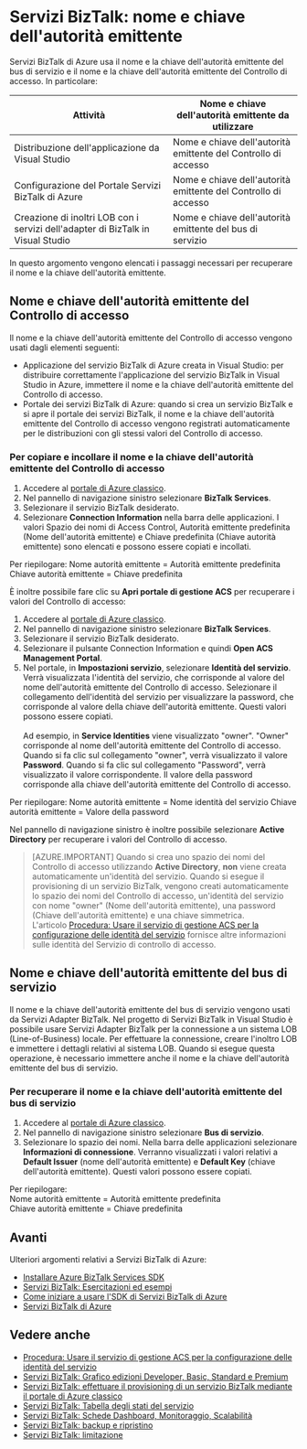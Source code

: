 <properties 
	pageTitle="Nome e chiave dell'autorità emittente in Servizi BizTalk | Microsoft Azure" 
	description="Informazioni su come recuperare il nome dell'autorità emittente e la chiave dell'autorità emittente per il bus di servizio o il Servizio di controllo di accesso (ACS) in Servizi BizTalk. MABS, WABS" 
	services="biztalk-services" 
	documentationCenter="" 
	authors="MandiOhlinger" 
	manager="erikre" 
	editor=""/>

<tags 
	ms.service="biztalk-services" 
	ms.workload="integration" 
	ms.tgt_pltfrm="na" 
	ms.devlang="na" 
	ms.topic="article" 
	ms.date="05/16/2016" 
	ms.author="mandia"/>




# Servizi BizTalk: nome e chiave dell'autorità emittente

Servizi BizTalk di Azure usa il nome e la chiave dell'autorità emittente del bus di servizio e il nome e la chiave dell'autorità emittente del Controllo di accesso. In particolare:

Attività | Nome e chiave dell'autorità emittente da utilizzare
--- | ---
Distribuzione dell'applicazione da Visual Studio | Nome e chiave dell'autorità emittente del Controllo di accesso
Configurazione del Portale Servizi BizTalk di Azure | Nome e chiave dell'autorità emittente del Controllo di accesso
Creazione di inoltri LOB con i servizi dell'adapter di BizTalk in Visual Studio | Nome e chiave dell'autorità emittente del bus di servizio

In questo argomento vengono elencati i passaggi necessari per recuperare il nome e la chiave dell'autorità emittente.

## Nome e chiave dell'autorità emittente del Controllo di accesso
Il nome e la chiave dell'autorità emittente del Controllo di accesso vengono usati dagli elementi seguenti:

- Applicazione del servizio BizTalk di Azure creata in Visual Studio: per distribuire correttamente l'applicazione del servizio BizTalk in Visual Studio in Azure, immettere il nome e la chiave dell'autorità emittente del Controllo di accesso. 
- Portale dei servizi BizTalk di Azure: quando si crea un servizio BizTalk e si apre il portale dei servizi BizTalk, il nome e la chiave dell'autorità emittente del Controllo di accesso vengono registrati automaticamente per le distribuzioni con gli stessi valori del Controllo di accesso.

### Per copiare e incollare il nome e la chiave dell'autorità emittente del Controllo di accesso

1. Accedere al [portale di Azure classico](http://go.microsoft.com/fwlink/p/?LinkID=213885).
2. Nel pannello di navigazione sinistro selezionare **BizTalk Services**.
3. Selezionare il servizio BizTalk desiderato. 
4. Selezionare **Connection Information** nella barra delle applicazioni. I valori Spazio dei nomi di Access Control, Autorità emittente predefinita (Nome dell'autorità emittente) e Chiave predefinita (Chiave autorità emittente) sono elencati e possono essere copiati e incollati.  

Per riepilogare: Nome autorità emittente = Autorità emittente predefinita Chiave autorità emittente = Chiave predefinita


È inoltre possibile fare clic su **Apri portale di gestione ACS** per recuperare i valori del Controllo di accesso:

1. Accedere al [portale di Azure classico](http://go.microsoft.com/fwlink/p/?LinkID=213885).
2. Nel pannello di navigazione sinistro selezionare **BizTalk Services**.
3. Selezionare il servizio BizTalk desiderato.
4. Selezionare il pulsante Connection Information e quindi **Open ACS Management Portal**.
5. Nel portale, in **Impostazioni servizio**, selezionare **Identità del servizio**. Verrà visualizzata l'identità del servizio, che corrisponde al valore del nome dell'autorità emittente del Controllo di accesso. Selezionare il collegamento dell'identità del servizio per visualizzare la password, che corrisponde al valore della chiave dell'autorità emittente. Questi valori possono essere copiati.<br/><br/> Ad esempio, in **Service Identities** viene visualizzato "owner". "Owner" corrisponde al nome dell'autorità emittente del Controllo di accesso. Quando si fa clic sul collegamento "owner", verrà visualizzato il valore **Password**. Quando si fa clic sul collegamento "Password", verrà visualizzato il valore corrispondente. Il valore della password corrisponde alla chiave dell'autorità emittente del Controllo di accesso.  

Per riepilogare: Nome autorità emittente = Nome identità del servizio Chiave autorità emittente = Valore della password

Nel pannello di navigazione sinistro è inoltre possibile selezionare **Active Directory** per recuperare i valori del Controllo di accesso.

> [AZURE.IMPORTANT] Quando si crea uno spazio dei nomi del Controllo di accesso utilizzando **Active Directory**, **non** viene creata automaticamente un'identità del servizio. Quando si esegue il provisioning di un servizio BizTalk, vengono creati automaticamente lo spazio dei nomi del Controllo di accesso, un'identità del servizio con nome "owner" (Nome dell'autorità emittente), una password (Chiave dell'autorità emittente) e una chiave simmetrica.<br /> L'articolo [Procedura: Usare il servizio di gestione ACS per la configurazione delle identità del servizio](http://go.microsoft.com/fwlink/p/?LinkID=303942) fornisce altre informazioni sulle identità del Servizio di controllo di accesso.


## Nome e chiave dell'autorità emittente del bus di servizio
Il nome e la chiave dell'autorità emittente del bus di servizio vengono usati da Servizi Adapter BizTalk. Nel progetto di Servizi BizTalk in Visual Studio è possibile usare Servizi Adapter BizTalk per la connessione a un sistema LOB (Line-of-Business) locale. Per effettuare la connessione, creare l'inoltro LOB e immettere i dettagli relativi al sistema LOB. Quando si esegue questa operazione, è necessario immettere anche il nome e la chiave dell'autorità emittente del bus di servizio.

### Per recuperare il nome e la chiave dell'autorità emittente del bus di servizio

1. Accedere al [portale di Azure classico](http://go.microsoft.com/fwlink/p/?LinkID=213885).
2. Nel pannello di navigazione sinistro selezionare **Bus di servizio**.
3. Selezionare lo spazio dei nomi. Nella barra delle applicazioni selezionare **Informazioni di connessione**. Verranno visualizzati i valori relativi a **Default Issuer** (nome dell'autorità emittente) e **Default Key** (chiave dell'autorità emittente). Questi valori possono essere copiati.  

Per riepilogare:  
Nome autorità emittente = Autorità emittente predefinita  
Chiave autorità emittente = Chiave predefinita

## Avanti
Ulteriori argomenti relativi a Servizi BizTalk di Azure:

-  [Installare Azure BizTalk Services SDK](http://go.microsoft.com/fwlink/p/?LinkID=241589)<br/>
-  [Servizi BizTalk: Esercitazioni ed esempi](http://go.microsoft.com/fwlink/p/?LinkID=236944)<br/>
-  [Come iniziare a usare l'SDK di Servizi BizTalk di Azure](http://go.microsoft.com/fwlink/p/?LinkID=302335)<br/>
-  [Servizi BizTalk di Azure](http://go.microsoft.com/fwlink/p/?LinkID=303664)<br/>


## Vedere anche
-  [Procedura: Usare il servizio di gestione ACS per la configurazione delle identità del servizio](http://go.microsoft.com/fwlink/p/?LinkID=303942)<br/>
- [Servizi BizTalk: Grafico edizioni Developer, Basic, Standard e Premium](http://go.microsoft.com/fwlink/p/?LinkID=302279)<br/>
- [Servizi BizTalk: effettuare il provisioning di un servizio BizTalk mediante il portale di Azure classico](http://go.microsoft.com/fwlink/p/?LinkID=302280)<br/>
- [Servizi BizTalk: Tabella degli stati del servizio](http://go.microsoft.com/fwlink/p/?LinkID=329870)<br/>
- [Servizi BizTalk: Schede Dashboard, Monitoraggio, Scalabilità](http://go.microsoft.com/fwlink/p/?LinkID=302281)<br/>
- [Servizi BizTalk: backup e ripristino](http://go.microsoft.com/fwlink/p/?LinkID=329873)<br/>
- [Servizi BizTalk: limitazione](http://go.microsoft.com/fwlink/p/?LinkID=302282)<br/>
 

<!---HONumber=AcomDC_0518_2016-->